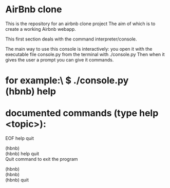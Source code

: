 # AirBnb clone

This is the repository for an airbnb clone project
The aim of which is to create a working Airbnb webapp.

This first section deals with the command interpreter/console.

The main way to use this console is interactively: you open it with the executable file
console.py from the terminal with ./console.py  Then when it gives the user a prompt you can give it commands.

for example:\ 
$ ./console.py\
(hbnb) help\
\
documented commands (type help \<topic\>)\:
========================================
EOF  help  quit

(hbnb)\
(hbnb) help quit\
Quit command to exit the program

(hbnb)\
(hbnb)\
(hbnb) quit 
